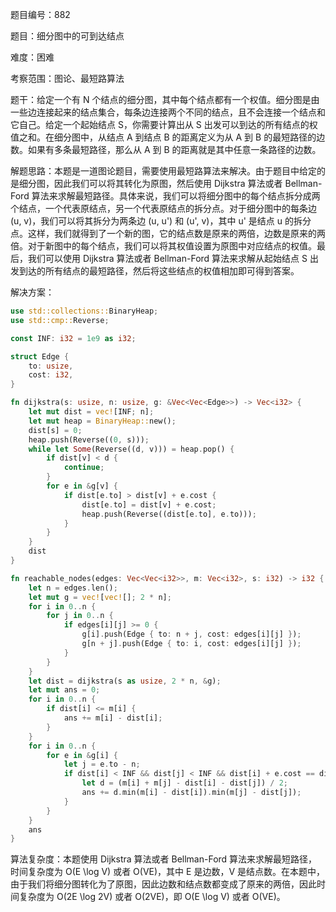 题目编号：882

题目：细分图中的可到达结点

难度：困难

考察范围：图论、最短路算法

题干：给定一个有 N 个结点的细分图，其中每个结点都有一个权值。细分图是由一些边连接起来的结点集合，每条边连接两个不同的结点，且不会连接一个结点和它自己。给定一个起始结点 S，你需要计算出从 S 出发可以到达的所有结点的权值之和。在细分图中，从结点 A 到结点 B 的距离定义为从 A 到 B 的最短路径的边数。如果有多条最短路径，那么从 A 到 B 的距离就是其中任意一条路径的边数。

解题思路：本题是一道图论题目，需要使用最短路算法来解决。由于题目中给定的是细分图，因此我们可以将其转化为原图，然后使用 Dijkstra 算法或者 Bellman-Ford 算法来求解最短路径。具体来说，我们可以将细分图中的每个结点拆分成两个结点，一个代表原结点，另一个代表原结点的拆分点。对于细分图中的每条边 (u, v)，我们可以将其拆分为两条边 (u, u') 和 (u', v)，其中 u' 是结点 u 的拆分点。这样，我们就得到了一个新的图，它的结点数是原来的两倍，边数是原来的两倍。对于新图中的每个结点，我们可以将其权值设置为原图中对应结点的权值。最后，我们可以使用 Dijkstra 算法或者 Bellman-Ford 算法来求解从起始结点 S 出发到达的所有结点的最短路径，然后将这些结点的权值相加即可得到答案。

解决方案：

```rust
use std::collections::BinaryHeap;
use std::cmp::Reverse;

const INF: i32 = 1e9 as i32;

struct Edge {
    to: usize,
    cost: i32,
}

fn dijkstra(s: usize, n: usize, g: &Vec<Vec<Edge>>) -> Vec<i32> {
    let mut dist = vec![INF; n];
    let mut heap = BinaryHeap::new();
    dist[s] = 0;
    heap.push(Reverse((0, s)));
    while let Some(Reverse((d, v))) = heap.pop() {
        if dist[v] < d {
            continue;
        }
        for e in &g[v] {
            if dist[e.to] > dist[v] + e.cost {
                dist[e.to] = dist[v] + e.cost;
                heap.push(Reverse((dist[e.to], e.to)));
            }
        }
    }
    dist
}

fn reachable_nodes(edges: Vec<Vec<i32>>, m: Vec<i32>, s: i32) -> i32 {
    let n = edges.len();
    let mut g = vec![vec![]; 2 * n];
    for i in 0..n {
        for j in 0..n {
            if edges[i][j] >= 0 {
                g[i].push(Edge { to: n + j, cost: edges[i][j] });
                g[n + j].push(Edge { to: i, cost: edges[i][j] });
            }
        }
    }
    let dist = dijkstra(s as usize, 2 * n, &g);
    let mut ans = 0;
    for i in 0..n {
        if dist[i] <= m[i] {
            ans += m[i] - dist[i];
        }
    }
    for i in 0..n {
        for e in &g[i] {
            let j = e.to - n;
            if dist[i] < INF && dist[j] < INF && dist[i] + e.cost == dist[j] {
                let d = (m[i] + m[j] - dist[i] - dist[j]) / 2;
                ans += d.min(m[i] - dist[i]).min(m[j] - dist[j]);
            }
        }
    }
    ans
}
```

算法复杂度：本题使用 Dijkstra 算法或者 Bellman-Ford 算法来求解最短路径，时间复杂度为 O(E \log V) 或者 O(VE)，其中 E 是边数，V 是结点数。在本题中，由于我们将细分图转化为了原图，因此边数和结点数都变成了原来的两倍，因此时间复杂度为 O(2E \log 2V) 或者 O(2VE)，即 O(E \log V) 或者 O(VE)。